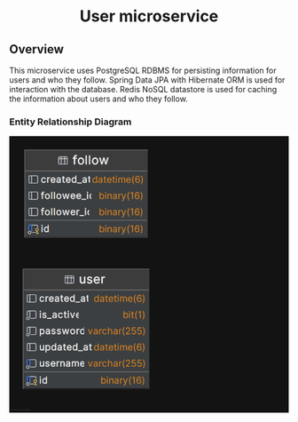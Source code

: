 <h1 style="text-align: center">User microservice</h1>

<h2>Overview</h2>
<p>This microservice uses PostgreSQL RDBMS for persisting information for users and who they follow.
Spring Data JPA with Hibernate ORM is used for interaction with the database.
Redis NoSQL datastore is used for caching the information about users and who they follow.
</p>

<h3>Entity Relationship Diagram</h3>
<img src="../../../assets/users_service_er_diagram.png" />